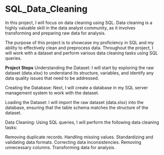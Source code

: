 # SQL_Data_Cleaning
In this project, I will focus on data cleaning using SQL. Data cleaning is a highly valuable skill in the data analyst community, as it involves transforming and preparing raw data for analysis.

The purpose of this project is to showcase my proficiency in SQL and my ability to effectively clean and preprocess data. Throughout the project, I will work with a dataset and perform various data cleaning tasks using SQL queries.

**Project** **Steps**
Understanding the Dataset: I will start by exploring the raw dataset (data.xlsx) to understand its structure, variables, and identify any data quality issues that need to be addressed.

Creating the Database: Next, I will create a database in my  SQL server management system to work with the dataset.

Loading the Dataset: I will import the raw dataset (data.xlsx) into the database, ensuring that the table schema matches the structure of the dataset.

Data Cleaning: Using SQL queries, I will perform the following data cleaning tasks:

Removing duplicate records.
Handling missing values.
Standardizing and validating data formats.
Correcting data inconsistencies.
Removing unnecessary columns.
Transforming data for analysis.

